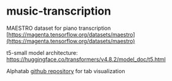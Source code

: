 # music-transcription
MAESTRO dataset for piano transcription [https://magenta.tensorflow.org/datasets/maestro](https://magenta.tensorflow.org/datasets/maestro)

t5-small model architecture: https://huggingface.co/transformers/v4.8.2/model_doc/t5.html

Alphatab [github repository](https://github.com/CoderLine/alphaTab) for tab visualization

